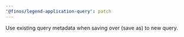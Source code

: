 ```yaml
---
'@finos/legend-application-query': patch
---
```


Use existing query metadata when saving over (save as) to new query.
